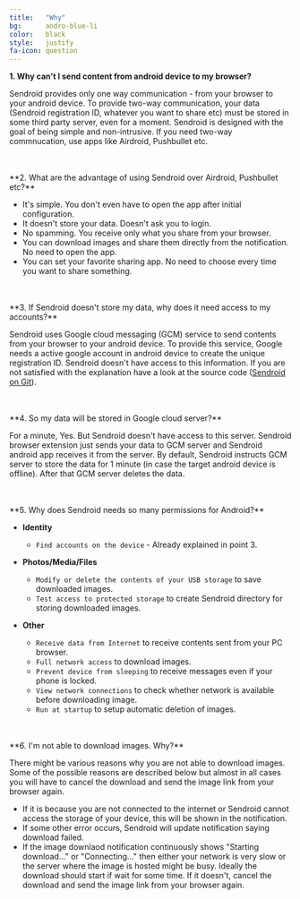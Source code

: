 ```yaml
---
title:   "Why"
bg:      andro-blue-li
color:   black
style:   justify
fa-icon: question
---
```


**1. Why can't I send content from android device to my browser?**

Sendroid provides only one way communication - from your browser to your android device. To provide two-way communication, your data (Sendroid registration ID, whatever you want to share etc) must be stored in some third party server, even for a moment. Sendroid is designed with the goal of being simple and non-intrusive. If you need two-way commnucation, use apps like Airdroid, Pushbullet etc.

<br/>
<br/>
**2. What are the advantage of using Sendroid over Airdroid, Pushbullet etc?**

* It's simple. You don't even have to open the app after initial configuration.
* It doesn't store your data. Doesn't ask you to login.
* No spamming. You receive only what you share from your browser.
* You can download images and share them directly from the notification. No need to open the app.
* You can set your favorite sharing app. No need to choose every time you want to share something.

<br/>
<br/>
**3. If Sendroid doesn't store my data, why does it need access to my accounts?**

Sendroid uses Google cloud messaging (GCM) service to send contents from your browser to your android device. To provide this service, Google needs a active google account in android device to create the unique registration ID. Sendroid doesn't have access to this information. If you are not satisfied with the explanation have a look at the source code ([Sendroid on Git](https://github.com/Atekihcan/Sendroid/tree/master/Sendroid_Android)).

<br/>
<br/>
**4. So my data will be stored in Google cloud server?**

For a minute, Yes. But Sendroid doesn't have access to this server. Sendroid browser extension just sends your data to GCM server and Sendroid android app receives it from the server. By default, Sendroid instructs GCM server to store the data for 1 minute (in case the target android device is offline). After that GCM server deletes the data.
<a name="permissions"></a>

<br/>
<br/>
**5. Why does Sendroid needs so many permissions for Android?**

* **Identity**
    * `Find accounts on the device` - Already explained in point 3.

* **Photos/Media/Files**
	* `Modify or delete the contents of your USB storage` to save downloaded images.
	* `Test access to protected storage` to create Sendroid directory for storing downloaded images.

* **Other**
	* `Receive data from Internet` to receive contents sent from your PC browser.
	* `Full network access` to download images.
	* `Prevent device from sleeping` to receive messages even if your phone is locked.
	* `View network connections` to check whether network is available before downloading image.
    * `Run at startup` to setup automatic deletion of images.

<br/>
<br/>
**6. I'm not able to download images. Why?**

There might be various reasons why you are not able to download images. Some of the possible reasons are described below but almost in all cases you will have to cancel the download and send the image link from your browser again.

* If it is because you are not connected to the internet or Sendroid cannot access the storage of your device, this will be shown in the notification.
* If some other error occurs, Sendroid will update notification saying download failed.
* If the image downlaod notification continuously shows "Starting download..." or "Connecting..." then either your network is very slow or the server where the image is hosted might be busy. Ideally the download should start if wait for some time. If it doesn't, cancel the download and send the image link from your browser again.
